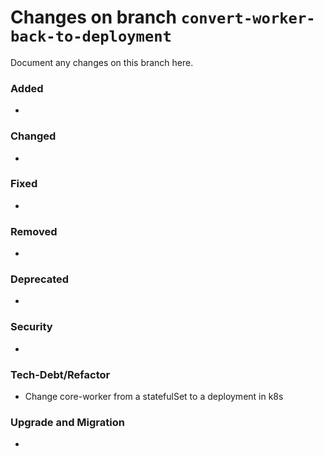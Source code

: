 # Changes on branch `convert-worker-back-to-deployment`
Document any changes on this branch here.
### Added
- 

### Changed
- 

### Fixed
- 

### Removed
- 

### Deprecated
- 

### Security
- 

### Tech-Debt/Refactor
- Change core-worker from a statefulSet to a deployment in k8s 

### Upgrade and Migration
- 
